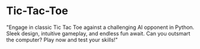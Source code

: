 # Tic-Tac-Toe
 "Engage in classic Tic Tac Toe against a challenging AI opponent in Python. Sleek design, intuitive gameplay, and endless fun await. Can you outsmart the computer? Play now and test your skills!"
